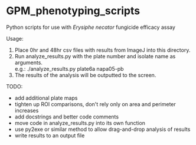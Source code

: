# GPM_phenotyping_scripts
Python scripts for use with *Erysiphe necator* fungicide efficacy assay

Usage:
1) Place 0hr and 48hr csv files with results from ImageJ into this directory.
2) Run analyze_results.py with the plate number and isolate name as arguments.\
	e.g.: ./analyze_results.py plate6a napa05-pb
3) The results of the analysis will be outputted to the screen.

TODO:
- add additional plate maps
- tighten up ROI comparisons, don't rely only on area and perimeter increases
- add docstrings and better code comments
- move code in analyze_results.py into its own function
- use py2exe or similar method to allow drag-and-drop analysis of results
- write results to an output file
